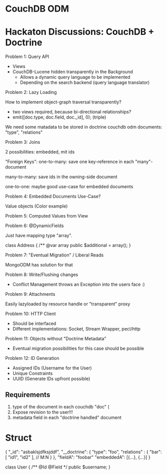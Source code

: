 # CouchDB ODM

# Hackaton Discussions: CouchDB + Doctrine

Problem 1: Query API

* Views
* CouchDB-Lucene hidden transparently in the Background
    * Allows a dynamic query language to be implemented
    * Depending on the search backend (query language translator)

Problem 2: Lazy Loading

How to implement object-graph traversal transparently?

* two views required, because bi-directional relationships?
* emit([doc.type, doc.field, doc._id], 0); (triple)

We need some matadata to be stored in doctrine couchdb odm documents: "type", "relations"

Problem 3: Joins

2 possibilities: embedded, mit ids

"Foreign Keys":
    one-to-many:
        save one key-reference in each "many"-document

many-to-many:
    save ids in the owning-side document

one-to-one:
    maybe good use-case for embedded documents

Problem 4: Embedded Documents Use-Case?

Value objects (Color example)

Problem 5: Computed Values from View

Problem 6: @DynamicFields

Just have mapping type "array".

class Address
{
    /** @var array
    public $additional = array();
}

Problem 7: "Eventual Migration" / Liberal Reads

MongoODM has solution for that

Problem 8: Write/Flushing changes

* Conflict Management throws an Exception into the users face :)

Problem 9: Attachments

Easily lazyloaded by resource handle or "transparent" proxy

Problem 10: HTTP Client

* Should be interfaced
* Different implementations: Socket, Stream Wrapper, pecl/http

Problem 11: Objects without "Doctrine Metadata"

* Eventual migration possibilities for this case should be possible

Problem 12: ID Generation

* Assigned IDs (Username for the User)
* Unique Constraints
* UUID (Generate IDs upfront possible)

## Requirements

1. type of the document in each couchdb "doc" (
2. Expose revision to the user!!!
3. metadata field in each "doctrine handled" document

Struct
======
{
    "_id": "asbaklsjdfksjddf",
    "__doctrine": {
        "type": "foo",
        "relations" : {
            "bar": [ "id1", "id2" ], // M:N
         }
    },
    "fieldA": "foobar"
    "embeddedA": [{...}, {...}]
}

class User
{
    /** @Id @Field */
    public $username;
}

